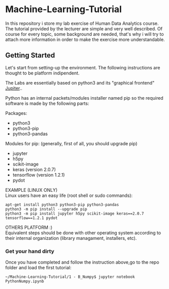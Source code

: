 # Machine-Learning-Tutorial
In this repository i store my lab exercise of Human Data Analytics course.
The tutorial provided by the lecturer are simple and very well described.
Of course for every topic, some background are needed, that's why i will try
to attach more information in order to make the exercise more understandable.

## Getting Started
Let's start from setting-up the environment.
The following instructions are thought to be platform indipendent.

The Labs are essentially based on python3 and its "graphical frontend" [Jupiter](http://jupyter.org/).. 

Python has an internal packets/modules installer named pip so the required software is made by the following parts:

Packages:

* python3 <br/>
* python3-pip <br/>
* python3-pandas  <br/>

Modules for pip: (generally, first of all, you should upgrade pip) <br/>
* jupyter <br/>
* h5py <br/>
* scikit-image <br/>
* keras (version 2.0.7) <br/>
* tensorflow (version 1.2.1) <br/>
* pydot <br/>

EXAMPLE (LINUX ONLY) <br/>
Linux users have an easy life (root shell or sudo commands):<br/>

```
apt-get install python3 python3-pip python3-pandas
python3 -m pip install --upgrade pip
python3 -m pip install jupyter h5py scikit-image keras==2.0.7 tensorflow==1.2.1 pydot
```

OTHERS PLATFORM :) <br/>
Equivalent steps should be done with other operating system according to their internal organization (library managament, installers, etc).

### Get your hand dirty
Once you have completed and follow the instruction above,go to the repo folder and load the first tutorial:
```
~/Machine-Learning-Tutorial/1 - B_Numpy$ jupyter notebook PythonNumpy.ipynb
```



